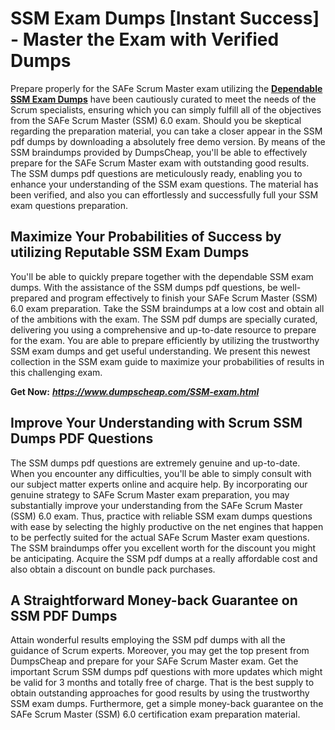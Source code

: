 <h1><strong>SSM Exam Dumps [Instant Success] - Master the Exam with Verified Dumps</strong></h1>
<p>Prepare properly for the SAFe Scrum Master exam utilizing the <a href="https://www.dumpscheap.com/SSM-exam.html"><strong>Dependable SSM Exam Dumps</strong></a> have been cautiously curated to meet the needs of the Scrum specialists, ensuring which you can simply fulfill all of the objectives from the SAFe Scrum Master (SSM) 6.0 exam. Should you be skeptical regarding the preparation material, you can take a closer appear in the SSM pdf dumps by downloading a absolutely free demo version. By means of the SSM braindumps provided by DumpsCheap, you'll be able to effectively prepare for the SAFe Scrum Master exam with outstanding good results. The SSM dumps pdf questions are meticulously ready, enabling you to enhance your understanding of the SSM exam questions. The material has been verified, and also you can effortlessly and successfully full your SSM exam questions preparation.</p>
<h2><strong>Maximize Your Probabilities of Success by utilizing Reputable SSM Exam Dumps</strong></h2>
<p>You'll be able to quickly prepare together with the dependable SSM exam dumps. With the assistance of the SSM dumps pdf questions, be well-prepared and program effectively to finish your SAFe Scrum Master (SSM) 6.0 exam preparation. Take the SSM braindumps at a low cost and obtain all of the ambitions with the exam. The SSM pdf dumps are specially curated, delivering you using a comprehensive and up-to-date resource to prepare for the exam. You are able to prepare efficiently by utilizing the trustworthy SSM exam dumps and get useful understanding. We present this newest collection in the SSM exam guide to maximize your probabilities of results in this challenging exam.</p>
<p><strong>Get Now:</strong>&nbsp;<strong><a href="https://www.dumpscheap.com/SSM-exam.html"><em>https://www.dumpscheap.com/SSM-exam.html</em></a></strong></p>
<h2><strong>Improve Your Understanding with Scrum SSM Dumps PDF Questions</strong></h2>
<p>The SSM dumps pdf questions are extremely genuine and up-to-date. When you encounter any difficulties, you'll be able to simply consult with our subject matter experts online and acquire help. By incorporating our genuine strategy to SAFe Scrum Master exam preparation, you may substantially improve your understanding from the SAFe Scrum Master (SSM) 6.0 exam. Thus, practice with reliable SSM exam dumps questions with ease by selecting the highly productive on the net engines that happen to be perfectly suited for the actual SAFe Scrum Master exam questions. The SSM braindumps offer you excellent worth for the discount you might be anticipating. Acquire the SSM pdf dumps at a really affordable cost and also obtain a discount on bundle pack purchases.</p>
<h2><strong>A Straightforward Money-back Guarantee on SSM PDF Dumps&nbsp;</strong></h2>
<p>Attain wonderful results employing the SSM pdf dumps with all the guidance of Scrum experts. Moreover, you may get the top present from DumpsCheap and prepare for your SAFe Scrum Master exam. Get the important Scrum SSM dumps pdf questions with more updates which might be valid for 3 months and totally free of charge. That is the best supply to obtain outstanding approaches for good results by using the trustworthy SSM exam dumps. Furthermore, get a simple money-back guarantee on the SAFe Scrum Master (SSM) 6.0 certification exam preparation material.</p>
